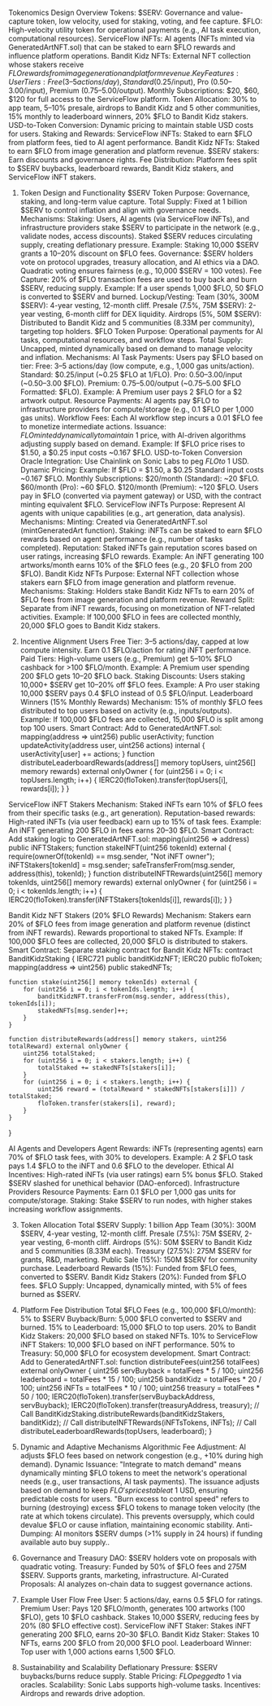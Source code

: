 Tokenomics Design Overview
Tokens:
$SERV: Governance and value-capture token, low velocity, used for staking, voting, and fee capture.
$FLO: High-velocity utility token for operational payments (e.g., AI task execution, computational resources).
ServiceFlow iNFTs: AI agents (NFTs minted via GeneratedArtNFT.sol) that can be staked to earn $FLO rewards and influence platform operations.
Bandit Kidz NFTs: External NFT collection whose stakers receive $FLO rewards from image generation and platform revenue.
Key Features:
User Tiers: Free (3–5 actions/day), Standard ($0.25/input), Pro ($0.50–$3.00/input), Premium ($0.75–$5.00/output).
Monthly Subscriptions: $20, $60, $120 for full access to the ServiceFlow platform.
Token Allocation: 30% to app team, 5–10% presale, airdrops to Bandit Kidz and 5 other communities, 15% monthly to leaderboard winners, 20% $FLO to Bandit Kidz stakers.
USD-to-Token Conversion: Dynamic pricing to maintain stable USD costs for users.
Staking and Rewards:
ServiceFlow iNFTs: Staked to earn $FLO from platform fees, tied to AI agent performance.
Bandit Kidz NFTs: Staked to earn $FLO from image generation and platform revenue.
$SERV stakers: Earn discounts and governance rights.
Fee Distribution: Platform fees split to $SERV buybacks, leaderboard rewards, Bandit Kidz stakers, and ServiceFlow iNFT stakers.

1. Token Design and Functionality
$SERV Token
Purpose: Governance, staking, and long-term value capture.
Total Supply: Fixed at 1 billion $SERV to control inflation and align with governance needs.
Mechanisms:
Staking:
Users, AI agents (via ServiceFlow iNFTs), and infrastructure providers stake $SERV to participate in the network (e.g., validate nodes, access discounts).
Staked $SERV reduces circulating supply, creating deflationary pressure.
Example: Staking 10,000 $SERV grants a 10–20% discount on $FLO fees.
Governance:
$SERV holders vote on protocol upgrades, treasury allocation, and AI ethics via a DAO.
Quadratic voting ensures fairness (e.g., 10,000 $SERV = 100 votes).
Fee Capture:
20% of $FLO transaction fees are used to buy back and burn $SERV, reducing supply.
Example: If a user spends 1,000 $FLO, 50 $FLO is converted to $SERV and burned.
Lockup/Vesting:
Team (30%, 300M $SERV): 4-year vesting, 12-month cliff.
Presale (7.5%, 75M $SERV): 2-year vesting, 6-month cliff for DEX liquidity.
Airdrops (5%, 50M $SERV): Distributed to Bandit Kidz and 5 communities (8.33M per community), targeting top holders.
$FLO Token
Purpose: Operational payments for AI tasks, computational resources, and workflow steps.
Total Supply: Uncapped, minted dynamically based on demand to manage velocity and inflation.
Mechanisms:
AI Task Payments:
Users pay $FLO based on tier:
Free: 3–5 actions/day (low compute, e.g., 1,000 gas units/action).
Standard: $0.25/input (~0.25 $FLO at $1/$FLO).
Pro: $0.50–$3.00/input (~0.50–3.00 $FLO).
Premium: $0.75–$5.00/output (~0.75–5.00 $FLO Formatted: $FLO).
Example: A Premium user pays 2 $FLO for a $2 artwork output.
Resource Payments:
AI agents pay $FLO to infrastructure providers for compute/storage (e.g., 0.1 $FLO per 1,000 gas units).
Workflow Fees:
Each AI workflow step incurs a 0.01 $FLO fee to monetize intermediate actions.
Issuance:
$FLO minted dynamically to maintain ~$1 price, with AI-driven algorithms adjusting supply based on demand.
Example: If $FLO price rises to $1.50, a $0.25 input costs ~0.167 $FLO.
USD-to-Token Conversion
Oracle Integration: Use Chainlink on Sonic Labs to peg $FLO to ~$1 USD.
Dynamic Pricing:
Example: If $FLO = $1.50, a $0.25 Standard input costs ~0.167 $FLO.
Monthly Subscriptions:
$20/month (Standard): ~20 $FLO.
$60/month (Pro): ~60 $FLO.
$120/month (Premium): ~120 $FLO.
Users pay in $FLO (converted via payment gateway) or USD, with the contract minting equivalent $FLO.
ServiceFlow iNFTs
Purpose: Represent AI agents with unique capabilities (e.g., art generation, data analysis).
Mechanisms:
Minting: Created via GeneratedArtNFT.sol (mintGeneratedArt function).
Staking: iNFTs can be staked to earn $FLO rewards based on agent performance (e.g., number of tasks completed).
Reputation: Staked iNFTs gain reputation scores based on user ratings, increasing $FLO rewards.
Example: An iNFT generating 100 artworks/month earns 10% of the $FLO fees (e.g., 20 $FLO from 200 $FLO).
Bandit Kidz NFTs
Purpose: External NFT collection whose stakers earn $FLO from image generation and platform revenue.
Mechanisms:
Staking: Holders stake Bandit Kidz NFTs to earn 20% of $FLO fees from image generation and platform revenue.
Reward Split: Separate from iNFT rewards, focusing on monetization of NFT-related activities.
Example: If 100,000 $FLO in fees are collected monthly, 20,000 $FLO goes to Bandit Kidz stakers.

2. Incentive Alignment
Users
Free Tier:
3–5 actions/day, capped at low compute intensity.
Earn 0.1 $FLO/action for rating iNFT performance.
Paid Tiers:
High-volume users (e.g., Premium) get 5–10% $FLO cashback for >100 $FLO/month.
Example: A Premium user spending 200 $FLO gets 10–20 $FLO back.
Staking Discounts:
Users staking 10,000+ $SERV get 10–20% off $FLO fees.
Example: A Pro user staking 10,000 $SERV pays 0.4 $FLO instead of 0.5 $FLO/input.
Leaderboard Winners (15% Monthly Rewards)
Mechanism:
15% of monthly $FLO fees distributed to top users based on activity (e.g., inputs/outputs).
Example: If 100,000 $FLO fees are collected, 15,000 $FLO is split among top 100 users.
Smart Contract:
Add to GeneratedArtNFT.sol:
mapping(address => uint256) public userActivity;
function updateActivity(address user, uint256 actions) internal {
    userActivity[user] += actions;
}
function distributeLeaderboardRewards(address[] memory topUsers, uint256[] memory rewards) external onlyOwner {
    for (uint256 i = 0; i < topUsers.length; i++) {
        IERC20(floToken).transfer(topUsers[i], rewards[i]);
    }
}

ServiceFlow iNFT Stakers
Mechanism:
Staked iNFTs earn 10% of $FLO fees from their specific tasks (e.g., art generation).
Reputation-based rewards: High-rated iNFTs (via user feedback) earn up to 15% of task fees.
Example: An iNFT generating 200 $FLO in fees earns 20–30 $FLO.
Smart Contract:
Add staking logic to GeneratedArtNFT.sol:
mapping(uint256 => address) public iNFTStakers;
function stakeINFT(uint256 tokenId) external {
    require(ownerOf(tokenId) == msg.sender, "Not iNFT owner");
    iNFTStakers[tokenId] = msg.sender;
    safeTransferFrom(msg.sender, address(this), tokenId);
}
function distributeINFTRewards(uint256[] memory tokenIds, uint256[] memory rewards) external onlyOwner {
    for (uint256 i = 0; i < tokenIds.length; i++) {
        IERC20(floToken).transfer(iNFTStakers[tokenIds[i]], rewards[i]);
    }
}

Bandit Kidz NFT Stakers (20% $FLO Rewards)
Mechanism:
Stakers earn 20% of $FLO fees from image generation and platform revenue (distinct from iNFT rewards).
Rewards proportional to staked NFTs.
Example: If 100,000 $FLO fees are collected, 20,000 $FLO is distributed to stakers.
Smart Contract:
Separate staking contract for Bandit Kidz NFTs:
contract BanditKidzStaking {
    IERC721 public banditKidzNFT;
    IERC20 public floToken;
    mapping(address => uint256) public stakedNFTs;

    function stake(uint256[] memory tokenIds) external {
        for (uint256 i = 0; i < tokenIds.length; i++) {
            banditKidzNFT.transferFrom(msg.sender, address(this), tokenIds[i]);
            stakedNFTs[msg.sender]++;
        }
    }

    function distributeRewards(address[] memory stakers, uint256 totalReward) external onlyOwner {
        uint256 totalStaked;
        for (uint256 i = 0; i < stakers.length; i++) {
            totalStaked += stakedNFTs[stakers[i]];
        }
        for (uint256 i = 0; i < stakers.length; i++) {
            uint256 reward = (totalReward * stakedNFTs[stakers[i]]) / totalStaked;
            floToken.transfer(stakers[i], reward);
        }
    }
}


AI Agents and Developers
Agent Rewards:
iNFTs (representing agents) earn 70% of $FLO task fees, with 30% to developers.
Example: A 2 $FLO task pays 1.4 $FLO to the iNFT and 0.6 $FLO to the developer.
Ethical AI Incentives:
High-rated iNFTs (via user ratings) earn 5% bonus $FLO.
Staked $SERV slashed for unethical behavior (DAO-enforced).
Infrastructure Providers
Resource Payments:
Earn 0.1 $FLO per 1,000 gas units for compute/storage.
Staking:
Stake $SERV to run nodes, with higher stakes increasing workflow assignments.

3. Token Allocation
Total $SERV Supply: 1 billion
App Team (30%): 300M $SERV, 4-year vesting, 12-month cliff.
Presale (7.5%): 75M $SERV, 2-year vesting, 6-month cliff.
Airdrops (5%): 50M $SERV to Bandit Kidz and 5 communities (8.33M each).
Treasury (27.5%): 275M $SERV for grants, R&D, marketing.
Public Sale (15%): 150M $SERV for community purchase.
Leaderboard Rewards (15%): Funded from $FLO fees, converted to $SERV.
Bandit Kidz Stakers (20%): Funded from $FLO fees.
$FLO Supply: Uncapped, dynamically minted, with 5% of fees burned as $SERV.

4. Platform Fee Distribution
Total $FLO Fees (e.g., 100,000 $FLO/month):
5% to $SERV Buyback/Burn: 5,000 $FLO converted to $SERV and burned.
15% to Leaderboard: 15,000 $FLO to top users.
20% to Bandit Kidz Stakers: 20,000 $FLO based on staked NFTs.
10% to ServiceFlow iNFT Stakers: 10,000 $FLO based on iNFT performance.
50% to Treasury: 50,000 $FLO for ecosystem development.
Smart Contract:
Add to GeneratedArtNFT.sol:
function distributeFees(uint256 totalFees) external onlyOwner {
    uint256 servBuyback = totalFees * 5 / 100;
    uint256 leaderboard = totalFees * 15 / 100;
    uint256 banditKidz = totalFees * 20 / 100;
    uint256 iNFTs = totalFees * 10 / 100;
    uint256 treasury = totalFees * 50 / 100;
    IERC20(floToken).transfer(servBuybackAddress, servBuyback);
    IERC20(floToken).transfer(treasuryAddress, treasury);
    // Call BanditKidzStaking.distributeRewards(banditKidzStakers, banditKidz);
    // Call distributeINFTRewards(iNFTsTokens, iNFTs);
    // Call distributeLeaderboardRewards(topUsers, leaderboard);
}


5. Dynamic and Adaptive Mechanisms
Algorithmic Fee Adjustment:
AI adjusts $FLO fees based on network congestion (e.g., +10% during high demand).
Dynamic Issuance:
"Integrate to match demand" means dynamically minting $FLO tokens to meet the network's operational needs (e.g., user transactions, AI task payments). The issuance adjusts based on demand to keep $FLO's price stable at ~$1 USD, ensuring predictable costs for users.
"Burn excess to control speed" refers to burning (destroying) excess $FLO tokens to manage token velocity (the rate at which tokens circulate). This prevents oversupply, which could devalue $FLO or cause inflation, maintaining economic stability.
Anti-Dumping:
AI monitors $SERV dumps (>1% supply in 24 hours) if funding available auto buy supply..

6. Governance and Treasury
DAO:
$SERV holders vote on proposals with quadratic voting.
Treasury:
Funded by 50% of $FLO fees and 275M $SERV.
Supports grants, marketing, infrastructure.
AI-Curated Proposals:
AI analyzes on-chain data to suggest governance actions.

7. Example User Flow
Free User:
5 actions/day, earns 0.5 $FLO for ratings.
Premium User:
Pays 120 $FLO/month, generates 100 artworks (100 $FLO), gets 10 $FLO cashback.
Stakes 10,000 $SERV, reducing fees by 20% (80 $FLO effective cost).
ServiceFlow iNFT Staker:
Stakes iNFT generating 200 $FLO, earns 20–30 $FLO.
Bandit Kidz Staker:
Stakes 10 NFTs, earns 200 $FLO from 20,000 $FLO pool.
Leaderboard Winner:
Top user with 1,000 actions earns 1,500 $FLO.

8. Sustainability and Scalability
Deflationary Pressure: $SERV buybacks/burns reduce supply.
Stable Pricing: $FLO pegged to ~$1 via oracles.
Scalability: Sonic Labs supports high-volume tasks.
Incentives: Airdrops and rewards drive adoption.

